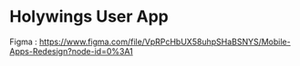# Holywings User App

Figma : https://www.figma.com/file/VpRPcHbUX58uhpSHaBSNYS/Mobile-Apps-Redesign?node-id=0%3A1
